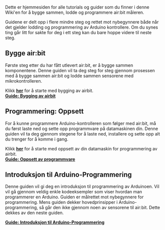 Dette er hjemmesiden for alle tutorials og guider som du finner i denne Wiki'en
for å bygge sammen, lodde og programmere air:bit måleren.

Guidene er delt opp i flere mindre steg og rettet mot nybegynnere både når det
gjelder lodding og programmering av Arduino kontrollere. Om du synes ting går
litt for sakte for deg i ett steg kan du bare hoppe videre til neste steg.

## Bygge air:bit

Første steg etter du har fått utlevert air:bit, er å bygge sammen komponentene.
Denne guiden vil ta deg steg for steg gjennom prosessen med å bygge sammen
air:bit og lodde sammen sensorene med mikrokontrolleren.

Klikk **[her][build]** for å starte med bygging av airbit.  
**[Guide: Bygging av airbit][build]**

## Programmering: Oppsett

For å kunne programmere Arduino-kontrolleren som følger med air:bit, må du først
laste ned og sette opp programmvare på datamaskinen din. Denne guiden vil ta deg
gjennom stegene for å laste ned, installere og sette opp alt du trenger for å
komme i gang.

Klikk **[her][prog-setup]** for å starte med oppsett av din datamaskin for
programmering av airbit.  
**[Guide: Oppsett av programmvare][prog-setup]**

## Introduksjon til Arduino-Programmering

Denne guiden vil gi deg en introduksjon til programmering av Arduinoen. Vil vil
gå gjennom veldig enkle kodeeksempler som viser hvordan man programmerer en
Arduino. Guiden er målrettet mot nybegynnere for programmering. Mens guiden
dekker hovedprinsipper i Arduino-programmering, så går den ikke gjennom noen av
sensorene til air:bit. Dette dekkes av den neste guiden.

**[Guide: Introduksjon til Arduino-Programmering][intro-programming]**

[build]: Guide-Bygging-og-Lodding
[prog-setup]: Guide-Oppsett-for-programmering
[intro-programming]: Introduksjon-til-Arduino-programmering
